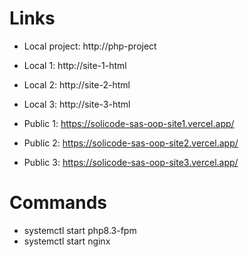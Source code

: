 # Links
- Local project: http://php-project

- Local 1: http://site-1-html
- Local 2: http://site-2-html
- Local 3: http://site-3-html

- Public 1: https://solicode-sas-oop-site1.vercel.app/
- Public 2: https://solicode-sas-oop-site2.vercel.app/
- Public 3: https://solicode-sas-oop-site3.vercel.app/

# Commands
- systemctl start php8.3-fpm
- systemctl start nginx